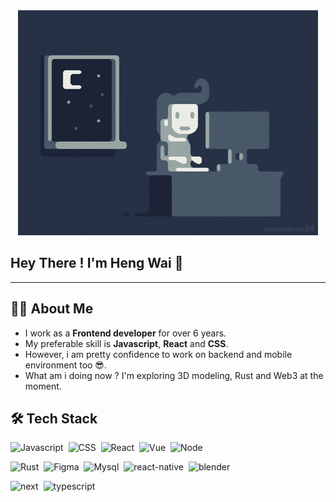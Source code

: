 <style>
  .center { text-align: center; }
</style>

<!-- Banner -->
<div class="center">
  <img src="./programmer-pixel.gif"/>
</div>


## Hey There ! I'm Heng Wai 👋
---

## **🧑‍💻  About Me**

- I work as a **Frontend developer** for over 6 years.
- My preferable skill is **Javascript**, **React** and **CSS**.
- However, i am pretty confidence to work on backend and mobile environment too 😎.
- What am i doing now ? I'm exploring 3D modeling, Rust and Web3 at the moment.

## **🛠 Tech Stack**

![Javascript](https://img.shields.io/badge/JavaScript-323330?style=for-the-badge&logo=javascript&logoColor=F7DF1E)&nbsp;
![CSS](https://img.shields.io/badge/CSS3-1572B6?style=for-the-badge&logo=css3&logoColor=white)&nbsp;
![React](https://img.shields.io/badge/React-20232A?style=for-the-badge&logo=react&logoColor=61DAFB)&nbsp;
![Vue](https://img.shields.io/badge/Vue.js-35495E?style=for-the-badge&logo=vuedotjs&logoColor=4FC08D)&nbsp;
![Node](https://img.shields.io/badge/Node.js-339933?style=for-the-badge&logo=nodedotjs&logoColor=white)&nbsp;

![Rust](https://img.shields.io/badge/Rust-000000?style=for-the-badge&logo=rust&logoColor=white)&nbsp;
![Figma](https://img.shields.io/badge/Figma-F24E1E?style=for-the-badge&logo=figma&logoColor=white)&nbsp;
![Mysql](https://img.shields.io/badge/MySQL-005C84?style=for-the-badge&logo=mysql&logoColor=white)&nbsp;
![react-native](https://img.shields.io/badge/React_Native-20232A?style=for-the-badge&logo=react&logoColor=61DAFB)&nbsp;
![blender](https://img.shields.io/badge/blender-%23F5792A.svg?style=for-the-badge&logo=blender&logoColor=white)&nbsp;

![next](https://img.shields.io/badge/next.js-000000?style=for-the-badge&logo=nextdotjs&logoColor=white)&nbsp;
![typescript](https://img.shields.io/badge/TypeScript-007ACC?style=for-the-badge&logo=typescript&logoColor=white)&nbsp;

